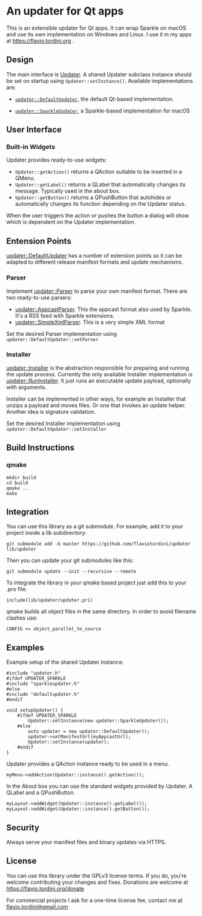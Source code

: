 # An updater for Qt apps

This is an extensible updater for Qt apps. It can wrap Sparkle on macOS and use its own implementation on Windows and Linux. I use it in my apps at https://flavio.tordini.org .

## Design

The main interface is [Updater](https://github.com/flaviotordini/updater/blob/master/src/updater.h). A shared Updater subclass instance should be set on startup using `Updater::setInstance()`. Available implementations are:

- [`updater::DefaultUpdater`](https://github.com/flaviotordini/updater/blob/master/src/impl/defaultupdater.h), the default Qt-based implementation.

- [`updater::SparkleUpdater`](https://github.com/flaviotordini/updater/blob/master/src/sparkle/sparkleupdater.h), a Sparkle-based implementation for macOS

## User Interface

### Built-in Widgets

Updater provides ready-to-use widgets:

- `Updater::getAction()` returns a QAction suitable to be inserted in a QMenu.
- `Updater::getLabel()` returns a QLabel that automatically changes its message. Typically used in the about box.
- `Updater::getButton()` returns a QPushButton that autohides or automatically changes its function depending on the Updater status.

When the user triggers the action or pushes the button a dialog will show which is dependent on the Updater implementation.

## Entension Points

[updater::DefaultUpdater](https://github.com/flaviotordini/updater/blob/master/src/impl/defaultupdater.h) has a number of extension points so it can be adapted to different release manifest formats and update mechanisms.

### Parser

Implement [updater::Parser](https://github.com/flaviotordini/updater/blob/master/src/impl/parser.h) to parse your own manifest format. There are two ready-to-use parsers:

- [updater::AppcastParser](https://github.com/flaviotordini/updater/blob/master/src/impl/appcastparser.h). This the appcast format also used by Sparkle. It's a RSS feed with Sparkle extensions.
- [updater::SimpleXmlParser](https://github.com/flaviotordini/updater/blob/master/src/impl/simplexmlparser.h). This is a very simple XML format

Set the desired Parser implementation using `updater::DefaultUpdater::setParser`

### Installer

[updater::Installer](https://github.com/flaviotordini/updater/blob/master/src/impl/installer.h) is the abstraction responsible for preparing and running the update process. Currently the only available Installer implementation is [updater::RunInstaller](https://github.com/flaviotordini/updater/blob/master/src/impl/runinstaller.h). It just runs an executable update payload, optionally with arguments.

Installer can be implemented in other ways, for example an Installer that unzips a payload and moves files. Or one that invokes an update helper. Another idea is signature validation.

Set the desired Installer implementation using `updater::DefaultUpdater::setInstaller`

## Build Instructions

### qmake
```
mkdir build
cd build
qmake ..
make
```

## Integration

You can use this library as a git submodule. For example, add it to your project inside a lib subdirectory:

```
git submodule add -b master https://github.com/flaviotordini/updater lib/updater
```

Then you can update your git submodules like this:

```
git submodule update --init --recursive --remote
```

To integrate the library in your qmake based project just add this to your .pro file:

```
include(lib/updater/updater.pri)
```

qmake builds all object files in the same directory. In order to avoid filename clashes use:

```
CONFIG += object_parallel_to_source
```

## Examples

Example setup of the shared Updater instance:

```
#include "updater.h"
#ifdef UPDATER_SPARKLE
#include "sparkleupdater.h"
#else
#include "defaultupdater.h"
#endif

void setupUpdater() {
    #ifdef UPDATER_SPARKLE
        Updater::setInstance(new updater::SparkleUpdater());
    #else
        auto updater = new updater::DefaultUpdater();
        updater->setManifestUrl(myAppcastUrl);
        Updater::setInstance(updater);
    #endif
}
```

Updater provides a QAction instance ready to be used in a menu.

```
myMenu->addAction(Updater::instance().getAction());
```

In the About box you can use the standard widgets provided by Updater. A QLabel and a QPushButton.

```
myLayout->addWidget(Updater::instance().getLabel());
myLayout->addWidget(Updater::instance().getButton());
```

## Security

Always serve your manifest files and binary updates via HTTPS.

## License

You can use this library under the GPLv3 license terms. If you do, you're welcome contributing your changes and fixes. Donations are welcome at https://flavio.tordini.org/donate

For commercial projects I ask for a one-time license fee, contact me at flavio.tordini@gmail.com
